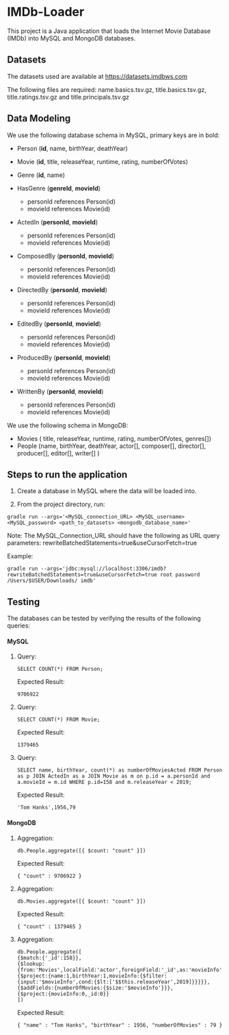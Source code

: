 
  

# IMDb-Loader

This project is a Java application that loads the Internet Movie Database (IMDb) into MySQL and MongoDB databases.
  
## Datasets

The datasets used are available at https://datasets.imdbws.com

The following files are required: name.basics.tsv.gz, title.basics.tsv.gz, title.ratings.tsv.gz and title.principals.tsv.gz

## Data Modeling
We use the following database schema in MySQL, primary keys are in bold:

 - Person (**id**, name, birthYear, deathYear)
 - Movie (**id**, title, releaseYear, runtime, rating, numberOfVotes)
 - Genre (**id**, name)
 - HasGenre (**genreId**, **movieId**)
	 - personId references Person(id)
	 - movieId references Movie(id)
 - ActedIn (**personId**, **movieId**)
	 - personId references Person(id)
	 - movieId references Movie(id)
 - ComposedBy (**personId**, **movieId**)
	 - personId references Person(id)
	 - movieId references Movie(id)
  
 - DirectedBy (**personId**, **movieId**)
	 - personId references Person(id)
	 - movieId references Movie(id)
  
 - EditedBy (**personId**, **movieId**)
	 - personId references Person(id)
	 - movieId references Movie(id)
  
 - ProducedBy (**personId**, **movieId**)
	 - personId references Person(id)
	 - movieId references Movie(id)
  
 - WrittenBy (**personId**, **movieId**)
	 - personId references Person(id)
	 - movieId references Movie(id)
  
  We use the following schema in MongoDB:

 - Movies ( title, releaseYear, runtime, rating, numberOfVotes, genres[])
 - People (name, birthYear, deathYear, actor[], composer[], director[], producer[], editor[], writer[] )

 
## Steps to run the application


1. Create a database in MySQL where the data will be loaded into.

2. From the project directory, run:
  

```
gradle run --args='<MySQL_connection_URL> <MySQL_username> <MySQL_password> <path_to_datasets> <mongodb_database_name>'
```

Note: The MySQL_Connection_URL should have the following as URL query parameters: rewriteBatchedStatements=true&useCursorFetch=true

  

Example:

````
gradle run --args='jdbc:mysql://localhost:3306/imdb?rewriteBatchedStatements=true&useCursorFetch=true root password /Users/$USER/Downloads/ imdb'
````

## Testing
The databases can be tested by verifying the results of the following queries:

#### MySQL
1. Query:
	```
	SELECT COUNT(*) FROM Person;
	```
	Expected Result:
	```
	9706922
	```
2. Query:
	```
	SELECT COUNT(*) FROM Movie;
	```
	Expected Result:
	```
	1379465
	```
3. Query: 
	```
	SELECT name, birthYear, count(*) as numberOfMoviesActed FROM Person as p JOIN ActedIn as a JOIN Movie as m on p.id = a.personId and a.movieId = m.id WHERE p.id=158 and m.releaseYear < 2019;
	```
	Expected Result:
	```
	'Tom Hanks',1956,79
	```
#### MongoDB
1. Aggregation:
	```
	db.People.aggregate([{ $count: "count" }])
	```
	Expected Result:
	```
	{ "count" : 9706922 }
	```
2. Aggregation:
	```
	db.Movies.aggregate([{ $count: "count" }])
	```
	Expected Result:
	```
	{ "count" : 1379465 }
	```
3. Aggregation:
	```
	db.People.aggregate([
	{$match:{'_id':158}},
	{$lookup:{from:'Movies',localField:'actor',foreignField:'_id',as:'movieInfo'}},
	{$project:{name:1,birthYear:1,movieInfo:{$filter:{input:'$movieInfo',cond:{$lt:['$$this.releaseYear',2019]}}}}},
	{$addFields:{numberOfMovies:{$size:'$movieInfo'}}},
	{$project:{movieInfo:0,_id:0}}
	])	
	```
	Expected Result:
	```
	{ "name" : "Tom Hanks", "birthYear" : 1956, "numberOfMovies" : 79 }
	```
